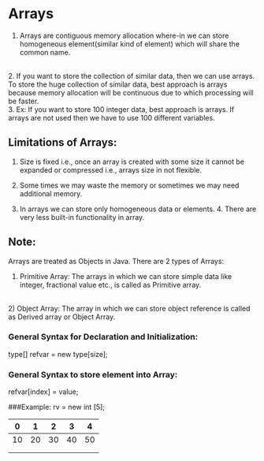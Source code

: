 # Arrays

1. Arrays are contiguous memory allocation where-in we can store homogeneous element(similar
kind of element) which will share the common name.
<br>
2. If you want to store the collection of similar data, then we can use arrays. To store the huge collection of similar data, best approach is arrays because memory allocation
will be continuous due to which processing will be faster. 
<br>
3. Ex: If you want to store 100 integer data, best approach is arrays. If arrays are not used then we
have to use 100 different variables.

## Limitations of Arrays:
1. Size is fixed i.e., once an array is created with some size it cannot be expanded or compressed i.e., arrays size in not flexible. <br>
2. Some times we may waste the memory or sometimes we may need additional memory. <br>

3. In arrays we can store only homogeneous data or elements. 4. There are very less built-in functionality in array.


## Note: 
Arrays are treated as Objects in Java.
There are 2 types of Arrays:
<br>
1) Primitive Array:
The arrays in which we can store simple data like integer, fractional value etc., is called as
Primitive array. 
<br>
2) Object Array:
The array in which we can store object reference is called as Derived array or Object Array. <br>

### General Syntax for Declaration and Initialization:

type[] refvar = new type[size];
<br>

### General Syntax to store element into Array:
refvar[index] = value;

###Example:
rv = new int [5];


| 0  | 1  | 2  | 3  | 4  |
|----|----|----|----|----|
| 10 | 20 | 30 | 40 | 50 |
|    |    |    |    |    |
|    |    |    |    |    |



